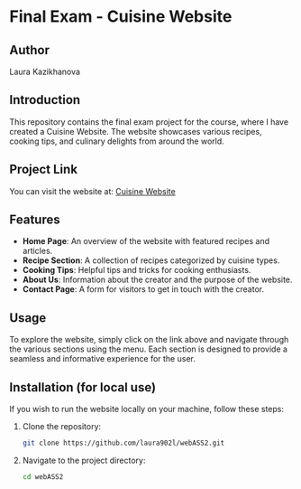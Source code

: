 # Final Exam - Cuisine Website

## Author
Laura Kazikhanova

## Introduction

This repository contains the final exam project for the course, where I have created a Cuisine Website. The website showcases various recipes, cooking tips, and culinary delights from around the world.

## Project Link

You can visit the website at: [Cuisine Website](https://laura902l.github.io/webASS2/index.html)

## Features

- **Home Page**: An overview of the website with featured recipes and articles.
- **Recipe Section**: A collection of recipes categorized by cuisine types.
- **Cooking Tips**: Helpful tips and tricks for cooking enthusiasts.
- **About Us**: Information about the creator and the purpose of the website.
- **Contact Page**: A form for visitors to get in touch with the creator.

## Usage

To explore the website, simply click on the link above and navigate through the various sections using the menu. Each section is designed to provide a seamless and informative experience for the user.

## Installation (for local use)

If you wish to run the website locally on your machine, follow these steps:

1. Clone the repository:
    ```sh
    git clone https://github.com/laura902l/webASS2.git
    ```
2. Navigate to the project directory:
    ```sh
    cd webASS2
    ```



